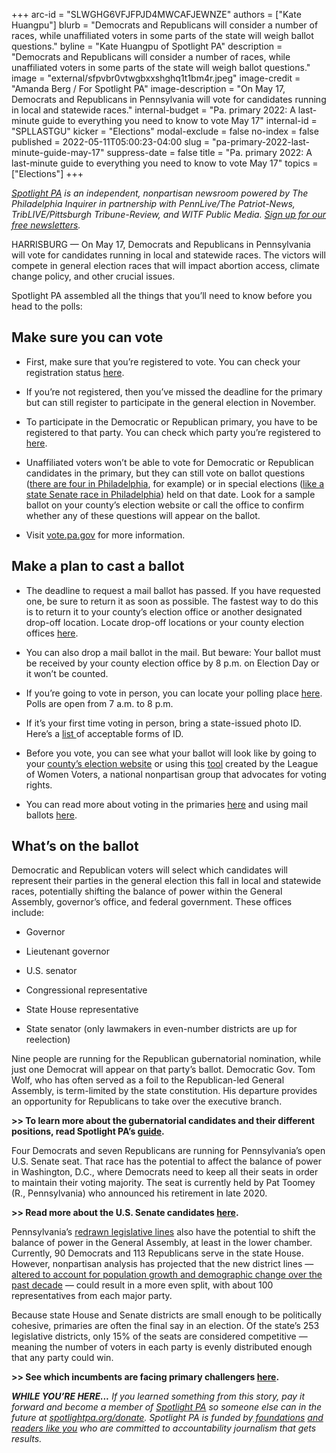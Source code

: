 +++
arc-id = "SLWGHG6VFJFPJD4MWCAFJEWNZE"
authors = ["Kate Huangpu"]
blurb = "Democrats and Republicans will consider a number of races, while unaffiliated voters in some parts of the state will weigh ballot questions."
byline = "Kate Huangpu of Spotlight PA"
description = "Democrats and Republicans will consider a number of races, while unaffiliated voters in some parts of the state will weigh ballot questions."
image = "external/sfpvbr0vtwgbxxshghq1t1bm4r.jpeg"
image-credit = "Amanda Berg / For Spotlight PA"
image-description = "On May 17, Democrats and Republicans in Pennsylvania will vote for candidates running in local and statewide races."
internal-budget = "Pa. primary 2022: A last-minute guide to everything you need to know to vote May 17"
internal-id = "SPLLASTGU"
kicker = "Elections"
modal-exclude = false
no-index = false
published = 2022-05-11T05:00:23-04:00
slug = "pa-primary-2022-last-minute-guide-may-17"
suppress-date = false
title = "Pa. primary 2022: A last-minute guide to everything you need to know to vote May 17"
topics = ["Elections"]
+++

<a href="https://www.spotlightpa.org/"><i>Spotlight PA</i></a><i> is an independent, nonpartisan newsroom powered by The Philadelphia Inquirer in partnership with PennLive/The Patriot-News, TribLIVE/Pittsburgh Tribune-Review, and WITF Public Media. </i><a href="https://www.spotlightpa.org/newsletters"><i>Sign up for our free newsletters</i></a><i>.</i>

HARRISBURG — On May 17, Democrats and Republicans in Pennsylvania will vote for candidates running in local and statewide races. The victors will compete in general election races that will impact abortion access, climate change policy, and other crucial issues.

Spotlight PA assembled all the things that you’ll need to know before you head to the polls:

<script src="https://www.spotlightpa.org/embed.js" async></script><div data-spl-embed-version="1" data-spl-src="https://www.spotlightpa.org/embeds/newsletter/"></div>

## Make sure you can vote

- First, make sure that you’re registered to vote. You can check your registration status <a href="https://web.archive.org/20220501013643/https://www.pavoterservices.pa.gov/pages/voterregistrationstatus.aspx">here</a>.

- If you’re not registered, then you’ve missed the deadline for the primary but can still register to participate in the general election in November.

- To participate in the Democratic or Republican primary, you have to be registered to that party. You can check which party you’re registered to <a href="https://web.archive.org/20220501013643/https://www.pavoterservices.pa.gov/pages/voterregistrationstatus.aspx">here</a>.

- Unaffiliated voters won’t be able to vote for Democratic or Republican candidates in the primary, but they can still vote on ballot questions (<a href="https://www.inquirer.com/politics/election/ballot-questions-philadelphia-2022-election.html">there are four in Philadelphia</a>, for example) or in special elections (<a href="https://web.archive.org/20220511105538/https://www.dos.pa.gov/VotingElections/CandidatesCommittees/RunningforOffice/Pages/SpecialElections.aspx">like a state Senate race in Philadelphia</a>) held on that date. Look for a sample ballot on your county’s election website or call the office to confirm whether any of these questions will appear on the ballot.

- Visit <a href="https://web.archive.org/20220501020441/https://www.vote.pa.gov/Pages/default.aspx">vote.pa.gov</a> for more information.

## Make a plan to cast a ballot

- The deadline to request a mail ballot has passed. If you have requested one, be sure to return it as soon as possible. The fastest way to do this is to return it to your county’s election office or another designated drop-off location. Locate drop-off locations or your county election offices <a href="https://web.archive.org/20220501013605/https://www.vote.pa.gov/Voting-in-PA/Pages/Return-Ballot.aspx">here</a>.

- You can also drop a mail ballot in the mail. But beware: Your ballot must be received by your county election office by 8 p.m. on Election Day or it won’t be counted.

- If you’re going to vote in person, you can locate your polling place <a href="https://web.archive.org/20220501013602/https://www.pavoterservices.pa.gov/Pages/PollingPlaceInfo.aspx">here</a>. Polls are open from 7 a.m. to 8 p.m.

- If it’s your first time voting in person, bring a state-issued photo ID. Here’s a <a href="https://web.archive.org/20220509134121/https://www.vote.pa.gov/Register-to-Vote/Pages/Voter-ID-for-First-Time-Voters.aspx">list </a>of acceptable forms of ID.

- Before you vote, you can see what your ballot will look like by going to your <a href="https://web.archive.org/20220501013608/https://www.vote.pa.gov/Resources/Pages/Contact-Your-Election-Officials.aspx">county’s election website</a> or using this <a href="https://www.vote411.org/ballot">tool</a> created by the League of Women Voters, a national nonpartisan group that advocates for voting rights.

- You can read more about voting in the primaries <a href="https://www.spotlightpa.org/news/2022/04/pa-election-day-2022-pennsylvania-primary-governor-senate-voting-guide/">here</a> and using mail ballots <a href="https://www.spotlightpa.org/news/2022/05/pa-primary-2022-mail-ballot-instructions/">here</a>.

## What’s on the ballot

Democratic and Republican voters will select which candidates will represent their parties in the general election this fall in local and statewide races, potentially shifting the balance of power within the General Assembly, governor’s office, and federal government. These offices include:

- Governor

- Lieutenant governor

- U.S. senator

- Congressional representative

- State House representative

- State senator (only lawmakers in even-number districts are up for reelection)

<script src="https://www.spotlightpa.org/embed.js" async></script><div data-spl-embed-version="1" data-spl-src="https://www.spotlightpa.org/embeds/donate/"></div>

Nine people are running for the Republican gubernatorial nomination, while just one Democrat will appear on that party’s ballot. Democratic Gov. Tom Wolf, who has often served as a foil to the Republican-led General Assembly, is term-limited by the state constitution. His departure provides an opportunity for Republicans to take over the executive branch.

<b>&gt;&gt; To learn more about the gubernatorial candidates and their different positions, read Spotlight PA’s </b><a href="https://www.spotlightpa.org/news/2022/04/pa-primary-governor-election-2022-candidates-guide/"><b>guide</b></a><b>.</b>

Four Democrats and seven Republicans are running for Pennsylvania’s open U.S. Senate seat. That race has the potential to affect the balance of power in Washington, D.C., where Democrats need to keep all their seats in order to maintain their voting majority. The seat is currently held by Pat Toomey (R., Pennsylvania) who announced his retirement in late 2020.

<b>&gt;&gt; Read more about the U.S. Senate candidates </b><a href="https://whyy.org/articles/progressive-centrist-trumper-these-pa-2022-candidates-could-change-the-balance-of-power-in-the-u-s-senate/"><b>here</b></a><b>.</b>

Pennsylvania’s <a href="https://www.spotlightpa.org/news/2021/12/pennsylvania-redistricting-house-senate-districts-lookup-tool/">redrawn legislative lines</a> also have the potential to shift the balance of power in the General Assembly, at least in the lower chamber. Currently, 90 Democrats and 113 Republicans serve in the state House. However, nonpartisan analysis has projected that the new district lines — <a href="https://www.spotlightpa.org/news/2022/02/pennsylvania-redistricting-final-state-house-map-analysis-score/">altered to account for population growth and demographic change over the past decade</a> — could result in a more even split, with about 100 representatives from each major party.

Because state House and Senate districts are small enough to be politically cohesive, primaries are often the final say in an election. Of the state’s 253 legislative districts, only 15% of the seats are considered competitive — meaning the number of voters in each party is evenly distributed enough that any party could win.

<b>&gt;&gt; See which incumbents are facing primary challengers </b><a href="https://www.cityandstatepa.com/politics/2022/04/your-guide-2022-primary-challengers/365433/" target="_blank"><b>here</b></a><b>.</b>

<i><b>WHILE YOU’RE HERE...</b></i><i> If you learned something from this story, pay it forward and become a member of </i><a href="https://www.spotlightpa.org/"><i>Spotlight PA</i></a><i> so someone else can in the future at </i><a href="https://www.spotlightpa.org/donate"><i>spotlightpa.org/donate</i></a><i>. Spotlight PA is funded by</i><a href="https://www.spotlightpa.org/support"><i> foundations</i></a><i> </i><a href="https://www.spotlightpa.org/support"><i>and readers like you</i></a><i> who are committed to accountability journalism that gets results.</i>
